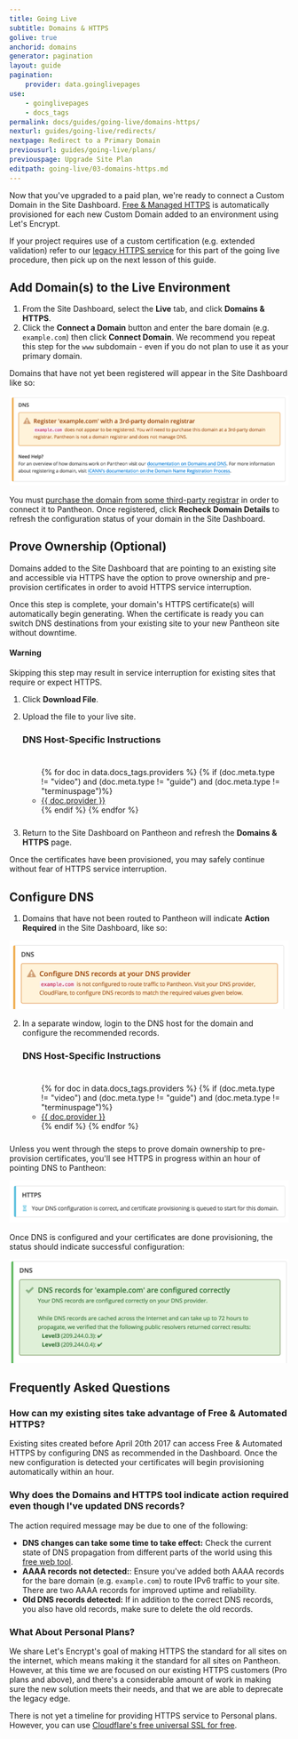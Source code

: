 ```yaml
---
title: Going Live
subtitle: Domains & HTTPS
golive: true
anchorid: domains
generator: pagination
layout: guide
pagination:
    provider: data.goinglivepages
use:
    - goinglivepages
    - docs_tags
permalink: docs/guides/going-live/domains-https/
nexturl: guides/going-live/redirects/
nextpage: Redirect to a Primary Domain
previousurl: guides/going-live/plans/
previouspage: Upgrade Site Plan
editpath: going-live/03-domains-https.md
---
```

Now that you've upgraded to a paid plan, we're ready to connect a Custom Domain in the Site Dashboard. [Free & Managed HTTPS](/docs/free-https/) is automatically provisioned for each new Custom Domain added to an environment using Let's Encrypt.

If your project requires use of a custom certification (e.g. extended validation) refer to our [legacy HTTPS service](/docs/enable-https/) for this part of the going live procedure, then pick up on the next lesson of this guide.

## Add Domain(s) to the Live Environment
1. From the Site Dashboard, select the **<span class="glyphicons glyphicons-cardio"></span> Live** tab, and click **<span class="glyphicons glyphicons-global"></span> Domains & HTTPS**.
2. Click the **Connect a Domain** button and enter the bare domain (e.g. `example.com`) then click **Connect Domain**. We recommend you repeat this step for the `www` subdomain - even if you do not plan to use it as your primary domain.

  Domains that have not yet been registered will appear in the Site Dashboard like so:

  ![Domain & HTTPS Status: Not Registered](/source/docs/assets/images/dashboard/domains/not-registered.png)

  You must [purchase the domain from some third-party registrar](https://whois.icann.org/en/domain-name-registration-process) in order to connect it to Pantheon. Once registered, click **Recheck Domain Details** to refresh the configuration status of your domain in the Site Dashboard.

## Prove Ownership (Optional)
Domains added to the Site Dashboard that are pointing to an existing site and accessible via HTTPS have the option to prove ownership and pre-provision certificates in order to avoid HTTPS service interruption.

Once this step is complete, your domain's HTTPS certificate(s) will automatically begin generating. When the certificate is ready you can switch DNS destinations from your existing site to your new Pantheon site without downtime.

<div class="alert alert-danger">
<h4 class="info">Warning</h4>
Skipping this step may result in service interruption for existing sites that require or expect HTTPS.
</div>

1. Click **<span class="glyphicons glyphicons-download-alt"></span> Download File**.
2. Upload the file to your live site.

    <div class="panel panel-drop panel-guide" id="accordion">
      <div class="panel-heading panel-drop-heading">
        <a class="accordion-toggle panel-drop-title collapsed" data-toggle="collapse" data-parent="#accordion" data-proofer-ignore data-target="#host-specific1"><h3 class="panel-title panel-drop-title" style="cursor:pointer;"><span style="line-height:.9" class="glyphicons glyphicons-info-sign"></span> DNS Host-Specific Instructions</h3></a>
      </div>
      <div id="host-specific1" class="collapse" style="padding:10px;">
        <ul class="top-docs top-docs-2col">
          {% for doc in data.docs_tags.providers %}
            {% if (doc.meta.type != "video") and (doc.meta.type != "guide") and (doc.meta.type != "terminuspage")%}
              <li><a href="{{ doc.url }}/#txt-record">{{ doc.provider }}</a></li>
            {% endif %}
          {% endfor %}
        </ul>
      </div>
    </div>

3. Return to the Site Dashboard on Pantheon and refresh the **<span class="glyphicons glyphicons-global"></span> Domains & HTTPS** page.

  Once the certificates have been provisioned, you may safely continue without fear of HTTPS service interruption.


## Configure DNS
1. Domains that have not been routed to Pantheon will indicate **Action Required** in the Site Dashboard, like so:

  ![Domain & HTTPS Status: Action Required](/source/docs/assets/images/dashboard/domains/domains-status-action-required.png)

2. In a separate window, login to the DNS host for the domain and configure the recommended records.

    <div class="panel panel-drop panel-guide" id="accordion">
      <div class="panel-heading panel-drop-heading">
        <a class="accordion-toggle panel-drop-title collapsed" data-toggle="collapse" data-parent="#accordion" data-proofer-ignore data-target="#host-specific"><h3 class="panel-title panel-drop-title" style="cursor:pointer;"><span style="line-height:.9" class="glyphicons glyphicons-info-sign"></span> DNS Host-Specific Instructions</h3></a>
      </div>
      <div id="host-specific" class="collapse" style="padding:10px;">
        <ul class="top-docs top-docs-2col">
          {% for doc in data.docs_tags.providers %}
            {% if (doc.meta.type != "video") and (doc.meta.type != "guide") and (doc.meta.type != "terminuspage")%}
              <li><a href="{{ doc.url }}">{{ doc.provider }}</a></li>
            {% endif %}
          {% endfor %}
        </ul>
      </div>
    </div>

Unless you went through the steps to prove domain ownership to pre-provision certificates, you'll see HTTPS in progress within an hour of pointing DNS to Pantheon:

  ![Domain & HTTPS Status: Upgrading](/source/docs/assets/images/dashboard/domains/https-provisioning.png)

Once DNS is configured and your certificates are done provisioning, the status should indicate successful configuration:

![Domain & HTTPS Status: Successfully Secured and Routed](/source/docs/assets/images/dashboard/domains/domain-success.png)



## Frequently Asked Questions
### How can my existing sites take advantage of Free & Automated HTTPS?
Existing sites created before April 20th 2017 can access Free & Automated HTTPS by configuring DNS as recommended in the Dashboard. Once the new configuration is detected your certificates will begin provisioning automatically within an hour.

### Why does the Domains and HTTPS tool indicate action required even though I've updated DNS records?
The action required message may be due to one of the following:

  - **DNS changes can take some time to take effect:** Check the current state of DNS propagation from different parts of the world using this [free web tool](https://www.whatsmydns.net/).
  -  **AAAA records not detected:**: Ensure you've added both AAAA records for the bare domain (e.g. `example.com`) to route IPv6 traffic to your site. There are two AAAA records for improved uptime and reliability.
  - **Old DNS records detected:** If in addition to the correct DNS records, you also have old records, make sure to delete the old records.

### What About Personal Plans?
We share Let's Encrypt's goal of making HTTPS the standard for all sites on the internet, which means making it the standard for all sites on Pantheon. However, at this time we are focused on our existing HTTPS customers (Pro plans and above), and there's a considerable amount of work in making sure the new solution meets their needs, and that we are able to deprecate the legacy edge.

There is not yet a timeline for providing HTTPS service to Personal plans. However, you can use [Cloudflare's free universal SSL for free](/docs/guides/cloudflare-enable-https/).
